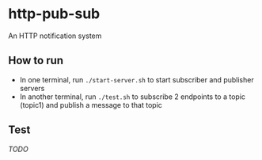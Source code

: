 # http-pub-sub
An HTTP notification system

## How to run
* In one terminal, run `./start-server.sh` to start subscriber and publisher servers
* In another terminal, run `./test.sh` to subscribe 2 endpoints to a topic (topic1) and publish a message to that topic

## Test
*TODO*
